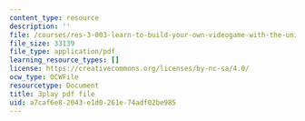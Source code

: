 ```yaml
---
content_type: resource
description: ''
file: /courses/res-3-003-learn-to-build-your-own-videogame-with-the-unity-game-engine-and-microsoft-kinect-january-iap-2017/a7caf6e82043e1d0261e74adf02be985_GUgYT7GxUGA.pdf
file_size: 33139
file_type: application/pdf
learning_resource_types: []
license: https://creativecommons.org/licenses/by-nc-sa/4.0/
ocw_type: OCWFile
resourcetype: Document
title: 3play pdf file
uid: a7caf6e8-2043-e1d0-261e-74adf02be985
---
```

